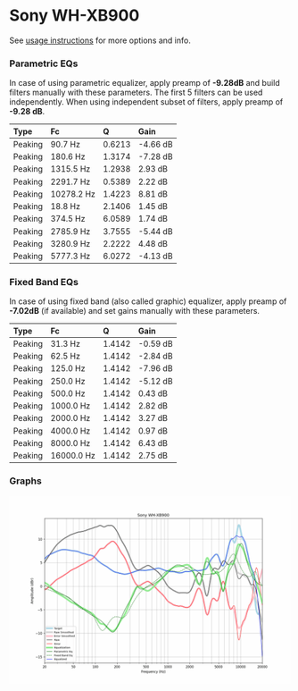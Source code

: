 # Sony WH-XB900
See [usage instructions](https://github.com/jaakkopasanen/AutoEq#usage) for more options and info.

### Parametric EQs
In case of using parametric equalizer, apply preamp of **-9.28dB** and build filters manually
with these parameters. The first 5 filters can be used independently.
When using independent subset of filters, apply preamp of **-9.28 dB**.

| Type    | Fc         |      Q | Gain     |
|:--------|:-----------|:-------|:---------|
| Peaking | 90.7 Hz    | 0.6213 | -4.66 dB |
| Peaking | 180.6 Hz   | 1.3174 | -7.28 dB |
| Peaking | 1315.5 Hz  | 1.2938 | 2.93 dB  |
| Peaking | 2291.7 Hz  | 0.5389 | 2.22 dB  |
| Peaking | 10278.2 Hz | 1.4223 | 8.81 dB  |
| Peaking | 18.8 Hz    | 2.1406 | 1.45 dB  |
| Peaking | 374.5 Hz   | 6.0589 | 1.74 dB  |
| Peaking | 2785.9 Hz  | 3.7555 | -5.44 dB |
| Peaking | 3280.9 Hz  | 2.2222 | 4.48 dB  |
| Peaking | 5777.3 Hz  | 6.0272 | -4.13 dB |

### Fixed Band EQs
In case of using fixed band (also called graphic) equalizer, apply preamp of **-7.02dB**
(if available) and set gains manually with these parameters.

| Type    | Fc         |      Q | Gain     |
|:--------|:-----------|:-------|:---------|
| Peaking | 31.3 Hz    | 1.4142 | -0.59 dB |
| Peaking | 62.5 Hz    | 1.4142 | -2.84 dB |
| Peaking | 125.0 Hz   | 1.4142 | -7.96 dB |
| Peaking | 250.0 Hz   | 1.4142 | -5.12 dB |
| Peaking | 500.0 Hz   | 1.4142 | 0.43 dB  |
| Peaking | 1000.0 Hz  | 1.4142 | 2.82 dB  |
| Peaking | 2000.0 Hz  | 1.4142 | 3.27 dB  |
| Peaking | 4000.0 Hz  | 1.4142 | 0.97 dB  |
| Peaking | 8000.0 Hz  | 1.4142 | 6.43 dB  |
| Peaking | 16000.0 Hz | 1.4142 | 2.75 dB  |

### Graphs
![](./Sony%20WH-XB900.png)